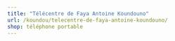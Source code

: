 ```yaml
---
title: "Télécentre de Faya Antoine Koundouno"
url: /koundou/telecentre-de-faya-antoine-koundouno/
shop: téléphone portable
---
```

